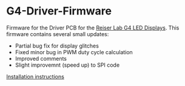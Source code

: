 # G4-Driver-Firmware

Firmware for the Driver PCB for the [Reiser Lab G4 LED Displays](https://reiserlab.github.io/Modular-LED-Display/).
This firmware contains several small updates:
- Partial bug fix for display glitches
- Fixed minor bug in PWM duty cycle calculation
- Improved comments
- Slight improvemnt (speed up) to SPI code

[Installation instructions](https://reiserlab.github.io/Modular-LED-Display/Generation%204/Firmware/docs/)
